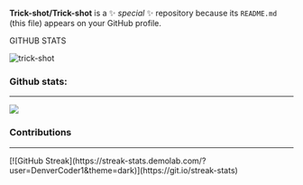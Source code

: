 
**Trick-shot/Trick-shot** is a ✨ _special_ ✨ repository because its `README.md` (this file) appears on your GitHub profile.

GITHUB STATS
<p align="left"> <img src="https://komarev.com/ghpvc/?username=trick-shot&label=Profile%20views&color=0e75b6&style=flat" alt="trick-shot" /> </p>
<h3 align="left">Github stats:</h3>
<hr>
<picture>
  <source
    srcset="https://github-readme-stats.vercel.app/api?username=Trick-shot&show_icons=true&theme=tokyonight"
    media="(prefers-color-scheme: dark)"
  />
  <source
    srcset="https://github-readme-stats.vercel.app/api?username=Trick-shot&show_icons=true"
    media="(prefers-color-scheme: light), (prefers-color-scheme: no-preference)"
  />
  <img src="https://github-readme-stats.vercel.app/api?username=Trick-shot&show_icons=true" />
</picture>
<h3 align="left">Contributions</h3>
<hr>
[![GitHub Streak](https://streak-stats.demolab.com/?user=DenverCoder1&theme=dark)](https://git.io/streak-stats)
